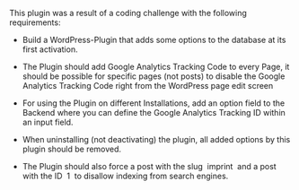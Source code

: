 This plugin was a result of a coding challenge with the following requirements:

- Build a WordPress-Plugin that adds some options to the database at its first
activation.

- The Plugin should add Google Analytics Tracking Code to every Page, it should be
possible for specific pages (not posts) to disable the Google Analytics Tracking Code
right from the WordPress page edit screen

- For using the Plugin on different Installations, add an option field to the Backend
where you can define the Google Analytics Tracking ID within an input field.

- When uninstalling (not deactivating) the plugin, all added options by this plugin
should be removed.

- The Plugin should also force a post with the slug ​ imprint ​ and a post with the ID ​ 1 ​ to
disallow indexing from search engines.